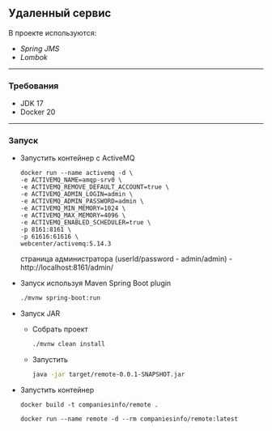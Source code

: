 Удаленный сервис
----------------

В проекте используются:

- _Spring JMS_
- _Lombok_

___

### Требования

- JDK 17
- Docker 20

---

### Запуск

* Запустить контейнер c ActiveMQ
    ```shell
   docker run --name activemq -d \
   -e ACTIVEMQ_NAME=amqp-srv0 \
   -e ACTIVEMQ_REMOVE_DEFAULT_ACCOUNT=true \
   -e ACTIVEMQ_ADMIN_LOGIN=admin \
   -e ACTIVEMQ_ADMIN_PASSWORD=admin \
   -e ACTIVEMQ_MIN_MEMORY=1024 \
   -e ACTIVEMQ_MAX_MEMORY=4096 \
   -e ACTIVEMQ_ENABLED_SCHEDULER=true \
   -p 8161:8161 \
   -p 61616:61616 \
   webcenter/activemq:5.14.3
   ```
  страница администратора (userId/password - admin/admin) - http://localhost:8161/admin/  


* Запуск используя Maven Spring Boot plugin
    ```bash
    ./mvnw spring-boot:run
    ```
* Запуск JAR
    * Собрать проект
        ```bash
        ./mvnw clean install
        ```
    * Запустить
        ```bash
        java -jar target/remote-0.0.1-SNAPSHOT.jar
        ```

* Запустить контейнер
    ```shell
    docker build -t companiesinfo/remote .
    ```
    ```shell
    docker run --name remote -d --rm companiesinfo/remote:latest
    ```
     